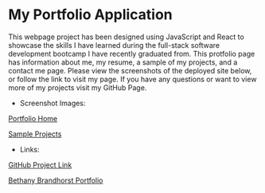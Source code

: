 # My Portfolio Application

This webpage project has been designed using JavaScript and React to showcase the skills I have learned during the full-stack software development bootcamp I have recently graduated from. This protfolio page has information about me, my resume, a sample of my projects, and a contact me page. Please view the screenshots of the deployed site below, or follow the link to visit my page. If you have any questions or want to view more of my projects visit my GitHub Page.

- Screenshot Images:

[Portfolio Home](../MyProjectHub/src/assets/aboutMe.png)

[Sample Projects](../MyProjectHub/src/assets/ProjectSample.png)

- Links:

[GitHub Project Link](https://github.com/bfbrandhorst/MyProjectHub)

[Bethany Brandhorst Portfolio](https://stupendous-tartufo-3789fa.netlify.app)
